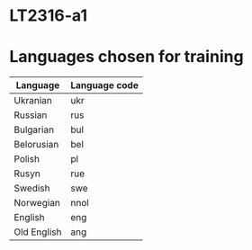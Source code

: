 # LT2316-a1

# Languages chosen for training

| Language    | Language code |
|-------------|---------------|
| Ukranian    | ukr           |
| Russian     | rus           |
| Bulgarian   | bul           |
| Belorusian  | bel           |
| Polish      | pl            |
| Rusyn       | rue           |
| Swedish     | swe           |
| Norwegian   | nnol          |
| English     | eng           |
| Old English | ang           |
